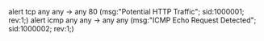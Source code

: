 alert tcp any any -> any 80 (msg:"Potential HTTP Traffic"; sid:1000001; rev:1;)
alert icmp any any -> any any (msg:"ICMP Echo Request Detected"; sid:1000002; rev:1;)
